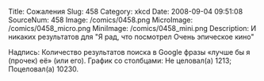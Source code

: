 Title: Сожаления 
Slug: 458 
Category: xkcd 
Date: 2008-09-04 09:51:08 
SourceNum: 458 
Image: /comics/0458.png 
MicroImage: /comics/0458_micro.png 
MiniImage: /comics/0458_mini.png 
Description: И никаких результатов для "Я рад, что посмотрел Очень эпическое кино" 

Надпись: Количество результатов поиска в Google фразы «лучше бы я (прочек) её» (или его).
График со столбцами: Не целовал(а) 1213; Поцеловал(а) 10230.